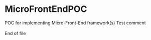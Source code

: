 # MicroFrontEndPOC
POC for implementing Micro-Front-End framework(s)
Test comment
<br><br>
End of file

